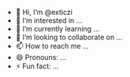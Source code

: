 - 👋 Hi, I’m @exticzi
- 👀 I’m interested in ...
- 🌱 I’m currently learning ...
- 💞️ I’m looking to collaborate on ...
- 📫 How to reach me ...
- 😄 Pronouns: ...
- ⚡ Fun fact: ...

<!---
exticzi/exticzi is a ✨ special ✨ repository because its `README.md` (this file) appears on your GitHub profile.
You can click the Preview link to take a look at your changes.
--->
